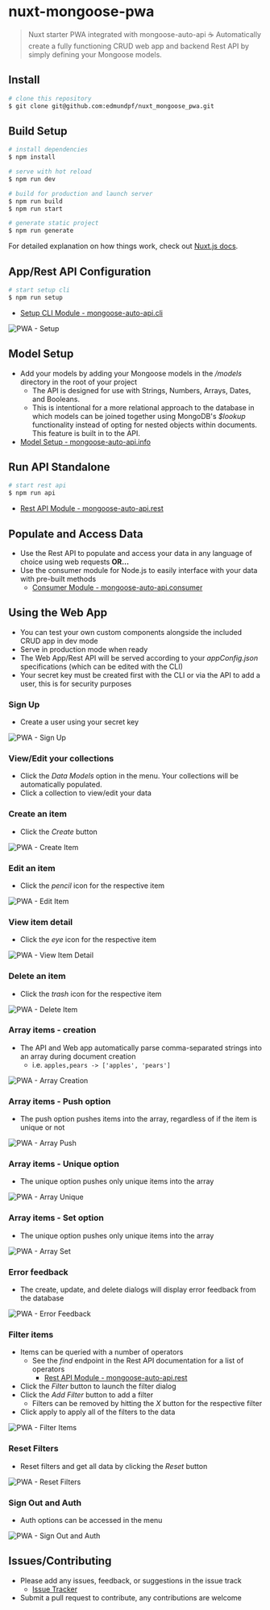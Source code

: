 # nuxt-mongoose-pwa

> Nuxt starter PWA integrated with mongoose-auto-api ☕ Automatically create a fully functioning CRUD web app and backend Rest API by simply defining your Mongoose models.

## Install

``` bash
# clone this repository
$ git clone git@github.com:edmundpf/nuxt_mongoose_pwa.git
```

## Build Setup

``` bash
# install dependencies
$ npm install

# serve with hot reload
$ npm run dev

# build for production and launch server
$ npm run build
$ npm run start

# generate static project
$ npm run generate
```
For detailed explanation on how things work, check out [Nuxt.js docs](https://nuxtjs.org).

## App/Rest API Configuration

``` bash
# start setup cli
$ npm run setup
```
* [Setup CLI Module - mongoose-auto-api.cli](https://github.com/edmundpf/mongoose-auto-api-cli/blob/master/README.md)

![PWA - Setup](https://i.imgur.com/8Fo09lk.gif "PWA - Setup")

## Model Setup
* Add your models by adding your Mongoose models in the */models* directory in the root of your project
	* The API is designed for use with Strings, Numbers, Arrays, Dates, and Booleans.
	* This is intentional for a more relational approach to the database in which models can be joined together using MongoDB's *$lookup* functionality instead of opting for nested objects within documents. This feature is built in to the API.
* [Model Setup - mongoose-auto-api.info](https://github.com/edmundpf/mongoose-auto-api-info/blob/master/README.md#model-setup)

## Run API Standalone

``` bash
# start rest api
$ npm run api
```
* [Rest API Module - mongoose-auto-api.rest](https://github.com/edmundpf/mongoose-auto-api-rest/blob/master/README.md)

## Populate and Access Data
* Use the Rest API to populate and access your data in any language of choice using web requests **OR...**
* Use the consumer module for Node.js to easily interface with your data with pre-built methods
	* [Consumer Module - mongoose-auto-api.consumer](https://github.com/edmundpf/mongoose-auto-api-consumer/blob/master/README.md)
	
## Using the Web App
* You can test your own custom components alongside the included CRUD app in dev mode
* Serve in production mode when ready
* The Web App/Rest API will be served according to your *appConfig.json* specifications (which can be edited with the CLI)
* Your secret key must be created first with the CLI or via the API to add a user, this is for security purposes

### Sign Up
* Create a user using your secret key

![PWA - Sign Up](https://i.imgur.com/5qt4Qnd.gif "PWA - Sign Up")

### View/Edit your collections
* Click the *Data Models* option in the menu. Your collections will be automatically populated.
* Click a collection to view/edit your data

### Create an item
* Click the *Create* button

![PWA - Create Item](https://i.imgur.com/rZf0Xx5.gif "PWA - Create Item")

### Edit an item
* Click the *pencil* icon for the respective item

![PWA - Edit Item](https://i.imgur.com/s5orJSb.gif "PWA - Edit Item")

### View item detail
* Click the *eye* icon for the respective item

![PWA - View Item Detail](https://i.imgur.com/TOOlAjs.gif "PWA - View Item Detail")

### Delete an item
* Click the *trash* icon for the respective item

![PWA - Delete Item](https://i.imgur.com/ek8MzGa.gif "PWA - Delete Item")

### Array items - creation
* The API and Web app automatically parse comma-separated strings into an array during document creation
	* i.e. `apples,pears -> ['apples', 'pears']`
	
![PWA - Array Creation](https://i.imgur.com/BYhiIJ1.gif "PWA - Array Creation")

### Array items - Push option
* The push option pushes items into the array, regardless of if the item is unique or not

![PWA - Array Push](https://i.imgur.com/tPdKwYr.gif "PWA - Array Push")

### Array items - Unique option
* The unique option pushes only unique items into the array

![PWA - Array Unique](https://i.imgur.com/wHh8KUm.gif "PWA - Array Unique")

### Array items - Set option
* The unique option pushes only unique items into the array

![PWA - Array Set](https://i.imgur.com/U4vRRsF.gif "PWA - Array Set")

### Error feedback
* The create, update, and delete dialogs will display error feedback from the database

![PWA - Error Feedback](https://i.imgur.com/mQaEb8a.gif "PWA - Error Feedback")

### Filter items
* Items can be queried with a number of operators
	* See the *find* endpoint in the Rest API documentation for a list of operators
		* [Rest API Module - mongoose-auto-api.rest](https://github.com/edmundpf/mongoose-auto-api-rest/blob/master/README.md)
* Click the *Filter* button to launch the filter dialog
* Click the *Add Filter* button to add a filter
	* Filters can be removed by hitting the *X* button for the respective filter
* Click apply to apply all of the filters to the data

![PWA - Filter Items](https://i.imgur.com/T69cMFI.gif "PWA - Filter Items")

### Reset Filters
* Reset filters and get all data by clicking the *Reset* button

![PWA - Reset Filters](https://i.imgur.com/kGAfuFl.gif "PWA - Reset Filters")

### Sign Out and Auth
* Auth options can be accessed in the menu

![PWA - Sign Out and Auth](https://i.imgur.com/5qt4Qnd.gif "PWA - Sign Out and Auth")

## Issues/Contributing
* Please add any issues, feedback, or suggestions in the issue track
	* [Issue Tracker](https://github.com/edmundpf/nuxt_mongoose_pwa/issues)
* Submit a pull request to contribute, any contributions are welcome
